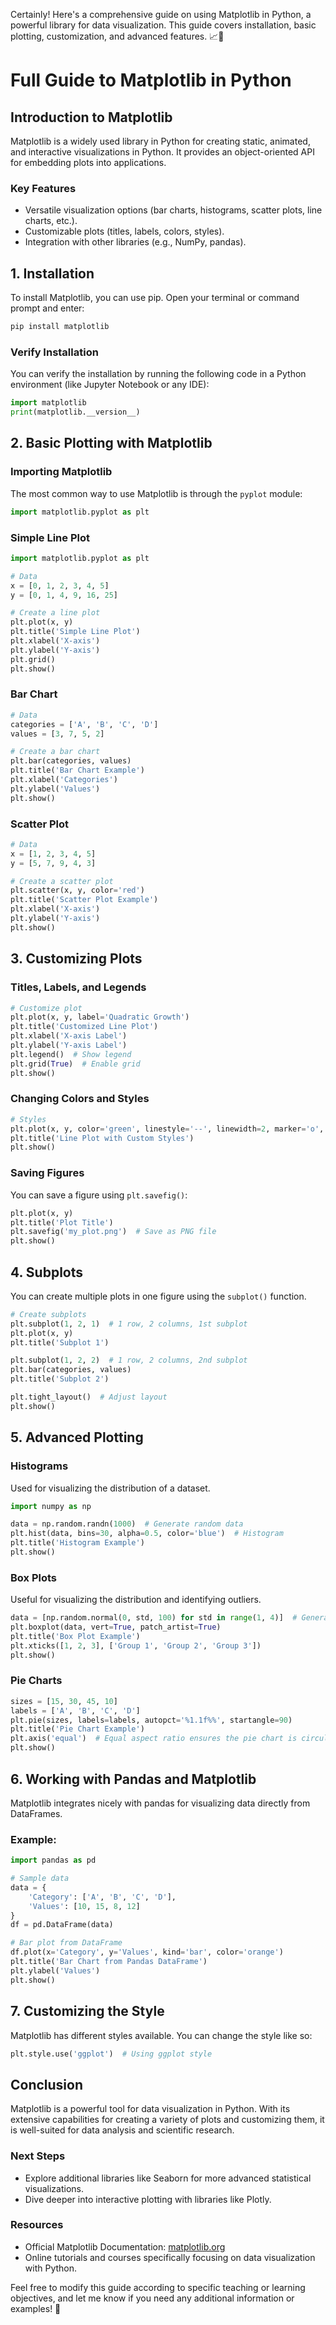 Certainly! Here's a comprehensive guide on using Matplotlib in Python, a powerful library for data visualization. This guide covers installation, basic plotting, customization, and advanced features. 📈🎨

# Full Guide to Matplotlib in Python

## Introduction to Matplotlib
Matplotlib is a widely used library in Python for creating static, animated, and interactive visualizations in Python. It provides an object-oriented API for embedding plots into applications. 

### Key Features
- Versatile visualization options (bar charts, histograms, scatter plots, line charts, etc.).
- Customizable plots (titles, labels, colors, styles).
- Integration with other libraries (e.g., NumPy, pandas).

## 1. Installation
To install Matplotlib, you can use pip. Open your terminal or command prompt and enter:

```bash
pip install matplotlib
```

### Verify Installation
You can verify the installation by running the following code in a Python environment (like Jupyter Notebook or any IDE):

```python
import matplotlib
print(matplotlib.__version__)
```

## 2. Basic Plotting with Matplotlib

### Importing Matplotlib
The most common way to use Matplotlib is through the `pyplot` module:

```python
import matplotlib.pyplot as plt
```

### Simple Line Plot
```python
import matplotlib.pyplot as plt

# Data
x = [0, 1, 2, 3, 4, 5]
y = [0, 1, 4, 9, 16, 25]

# Create a line plot
plt.plot(x, y)
plt.title('Simple Line Plot')
plt.xlabel('X-axis')
plt.ylabel('Y-axis')
plt.grid()
plt.show()
```

### Bar Chart
```python
# Data
categories = ['A', 'B', 'C', 'D']
values = [3, 7, 5, 2]

# Create a bar chart
plt.bar(categories, values)
plt.title('Bar Chart Example')
plt.xlabel('Categories')
plt.ylabel('Values')
plt.show()
```

### Scatter Plot
```python
# Data
x = [1, 2, 3, 4, 5]
y = [5, 7, 9, 4, 3]

# Create a scatter plot
plt.scatter(x, y, color='red')
plt.title('Scatter Plot Example')
plt.xlabel('X-axis')
plt.ylabel('Y-axis')
plt.show()
```

## 3. Customizing Plots
### Titles, Labels, and Legends
```python
# Customize plot
plt.plot(x, y, label='Quadratic Growth')
plt.title('Customized Line Plot')
plt.xlabel('X-axis Label')
plt.ylabel('Y-axis Label')
plt.legend()  # Show legend
plt.grid(True)  # Enable grid
plt.show()
```

### Changing Colors and Styles
```python
# Styles
plt.plot(x, y, color='green', linestyle='--', linewidth=2, marker='o', markersize=8)
plt.title('Line Plot with Custom Styles')
plt.show()
```

### Saving Figures
You can save a figure using `plt.savefig()`:
```python
plt.plot(x, y)
plt.title('Plot Title')
plt.savefig('my_plot.png')  # Save as PNG file
plt.show()
```

## 4. Subplots
You can create multiple plots in one figure using the `subplot()` function.
```python
# Create subplots
plt.subplot(1, 2, 1)  # 1 row, 2 columns, 1st subplot
plt.plot(x, y)
plt.title('Subplot 1')

plt.subplot(1, 2, 2)  # 1 row, 2 columns, 2nd subplot
plt.bar(categories, values)
plt.title('Subplot 2')

plt.tight_layout()  # Adjust layout
plt.show()
```

## 5. Advanced Plotting
### Histograms
Used for visualizing the distribution of a dataset.
```python
import numpy as np

data = np.random.randn(1000)  # Generate random data
plt.hist(data, bins=30, alpha=0.5, color='blue')  # Histogram
plt.title('Histogram Example')
plt.show()
```

### Box Plots
Useful for visualizing the distribution and identifying outliers.
```python
data = [np.random.normal(0, std, 100) for std in range(1, 4)]  # Generate sample data
plt.boxplot(data, vert=True, patch_artist=True)
plt.title('Box Plot Example')
plt.xticks([1, 2, 3], ['Group 1', 'Group 2', 'Group 3'])
plt.show()
```

### Pie Charts
```python
sizes = [15, 30, 45, 10]
labels = ['A', 'B', 'C', 'D']
plt.pie(sizes, labels=labels, autopct='%1.1f%%', startangle=90)
plt.title('Pie Chart Example')
plt.axis('equal')  # Equal aspect ratio ensures the pie chart is circular.
plt.show()
```

## 6. Working with Pandas and Matplotlib
Matplotlib integrates nicely with pandas for visualizing data directly from DataFrames.

### Example:
```python
import pandas as pd

# Sample data
data = {
    'Category': ['A', 'B', 'C', 'D'],
    'Values': [10, 15, 8, 12]
}
df = pd.DataFrame(data)

# Bar plot from DataFrame
df.plot(x='Category', y='Values', kind='bar', color='orange')
plt.title('Bar Chart from Pandas DataFrame')
plt.ylabel('Values')
plt.show()
```

## 7. Customizing the Style
Matplotlib has different styles available. You can change the style like so:
```python
plt.style.use('ggplot')  # Using ggplot style
```

## Conclusion
Matplotlib is a powerful tool for data visualization in Python. With its extensive capabilities for creating a variety of plots and customizing them, it is well-suited for data analysis and scientific research. 

### Next Steps
- Explore additional libraries like Seaborn for more advanced statistical visualizations.
- Dive deeper into interactive plotting with libraries like Plotly.

### Resources
- Official Matplotlib Documentation: [matplotlib.org](https://matplotlib.org/)
- Online tutorials and courses specifically focusing on data visualization with Python.

Feel free to modify this guide according to specific teaching or learning objectives, and let me know if you need any additional information or examples! 🌟
